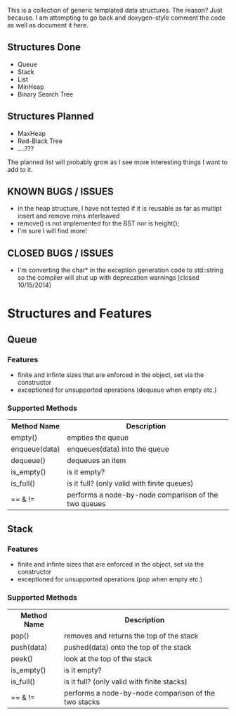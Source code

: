 This is a collection of generic templated data structures. The reason? Just because. 
I am attempting to go back and doxygen-style comment the code as well as document it here.


Structures Done
--------------------
* Queue
* Stack
* List
* MinHeap
* Binary Search Tree

Structures Planned
-----------------------
* MaxHeap
* Red-Black Tree
* ....???



The planned list will probably grow as I see more interesting things I want to add to it. 


KNOWN BUGS / ISSUES
-----------------------
* in the heap structure, I have not tested if it is reusable as far as multipt insert and remove mins interleaved
* remove() is not implemented for the BST nor is height();
* I'm sure I will find more!

CLOSED BUGS / ISSUES
------------------------
* I'm converting the char* in the exception generation code to std::string so the compiler will shut up with deprecation warnings [closed 10/15/2014]


Structures and Features
============================

Queue
--------
### Features ###
* finite and infinte sizes that are enforced in the object, set via the constructor
* exceptioned for unsupported operations (dequeue when empty etc.)
### Supported Methods ###

<table>
	<tr>
	<th>Method Name</th>
	<th>Description</th>
	</tr>
	<tr>
		<td>empty()</td>
		<td>empties the queue</td>
	</tr>
	<tr>
		<td>enqueue(data)</td>
		<td>enqueues(data) into the queue</td>
	</tr>
	<tr>
		<td>dequeue()</td>
		<td>dequeues an item</td>
	</tr>
	<tr>
		<td>is_empty()</td>
		<td>is it empty?</td>
	</tr>
	<tr>
		<td>is_full()</td>
		<td>is it full? (only valid with finite queues)</td>
	</tr>
	<tr>
		<td>== & !=</td>
		<td>performs a node-by-node comparison of the two queues</td>
	</tr>

</table>

Stack
-------------
### Features ###
* finite and infinte sizes that are enforced in the object, set via the constructor
* exceptioned for unsupported operations (pop when empty etc.)
### Supported Methods ###

<table>
	<tr>
	<th>Method Name</th>
	<th>Description</th>
	</tr>
	<tr>
		<td>pop()</td>
		<td>removes and returns the top of the stack</td>
	</tr>
	<tr>
		<td>push(data)</td>
		<td>pushed(data) onto the top of the stack</td>
	</tr>
	<tr>
		<td>peek()</td>
		<td>look at the top of the stack</td>
	</tr>
	<tr>
		<td>is_empty()</td>
		<td>is it empty?</td>
	</tr>
	<tr>
		<td>is_full()</td>
		<td>is it full? (only valid with finite stacks)</td>
	</tr>
	<tr>
		<td>== & !=</td>
		<td>performs a node-by-node comparison of the two stacks</td>
	</tr>

</table>

